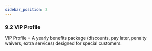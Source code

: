 ```yaml
---
sidebar_position: 2
---
```


### 9.2 VIP Profile

VIP Profile = A yearly benefits package (discounts, pay later, penalty waivers, extra services) designed for special customers.